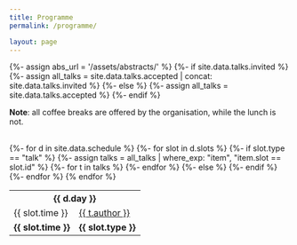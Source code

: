 ```yaml
---
title: Programme 
permalink: /programme/

layout: page
---
```


{%- assign abs_url = '/assets/abstracts/' %} 
{%- if site.data.talks.invited %} 
  {%- assign all_talks = site.data.talks.accepted | concat: site.data.talks.invited %}
{%- else %}
  {%- assign all_talks = site.data.talks.accepted %}
{%- endif %} 

**Note**: all coffee breaks are offered by the organisation, while the lunch is not. 

<br> 

<table>
  <tbody> 
{%- for d in site.data.schedule %}
<tr> <th colspan="2"> {{ d.day }} </th> </tr> 
{%- for slot in d.slots %}
{%- if slot.type == "talk" %} 
{%- assign talks = all_talks | where_exp: "item", "item.slot == slot.id" %} 
{%- for t in talks %} 
<tr>
  <td> {{ slot.time }} </td>
  <td> 
    <a href="{{ t.abs | prepend: abs_url | relative_url }}" target="_blank">{{ t.author }}</a> 
  </td>
</tr> 
{%- endfor %} 
{%- else %}
<tr>
  <td> <strong>{{ slot.time }}</strong> </td>
  <td> <strong>{{ slot.type }}</strong> </td>
</tr> 
{%- endif %} 
{%- endfor %} 
{% endfor %} 
</tbody> </table> 




